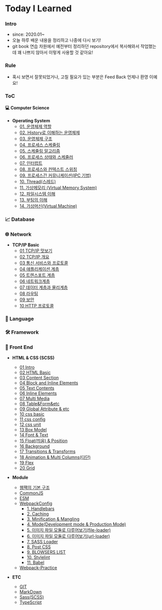 # Today I Learned

### Intro

* since: 2020.01~
* 오늘 하루 배운 내용을 정리하고 나중에 다시 보기!
* git book 연습 차원에서 예전부터 정리하던 repository에서 복사해와서  작업했는데 꽤 나쁘지 않아서 이렇게 사용할 것 같아요!

### Rule

* 혹시 보면서 잘못되었거나, 고칠 필요가 있는 부분은 Feed Back 언제나 환영 이예요! 

### ToC

#### 💻 Computer Science

* **Operating System**
  * [01. 운영체제 역할](https://github.com/minhee0327/gitbook/blob/master/computer-science/operatingsystem/01_.md)
  * [02. History로 이해하는 운영체제](https://github.com/minhee0327/gitbook/blob/master/computer-science/operatingsystem/02_-history.md)
  * [03. 운영체제 구조](https://github.com/minhee0327/gitbook/blob/master/computer-science/operatingsystem/03_.md)
  * [04. 프로세스 스케쥴링](https://github.com/minhee0327/gitbook/blob/master/computer-science/operatingsystem/04_.md)
  * [05. 스케쥴링 알고리즘](https://github.com/minhee0327/gitbook/blob/master/computer-science/operatingsystem/05_.md)
  * [06. 프로세스 상태와 스케쥴러](https://github.com/minhee0327/gitbook/blob/master/computer-science/operatingsystem/06_.md)
  * [07. 인터럽트](https://github.com/minhee0327/gitbook/blob/master/computer-science/operatingsystem/07_.md)
  * [08. 프로세스와 컨텍스트 스위칭](https://github.com/minhee0327/gitbook/blob/master/computer-science/operatingsystem/08_.md)
  * [09. 프로세스간 커뮤니케이션\(IPC 기법\)](https://github.com/minhee0327/gitbook/blob/master/computer-science/operatingsystem/09_.md)
  * [10. Thread\(스레드\)](https://github.com/minhee0327/gitbook/blob/master/computer-science/operatingsystem/10_thread.md)
  * [11. 가상메모리 \(Virtual Memory System\)](https://github.com/minhee0327/gitbook/blob/master/computer-science/operatingsystem/11_.md)
  * [12. 파일시스템 이해](https://github.com/minhee0327/gitbook/blob/master/computer-science/operatingsystem/12_.md)
  * [13. 부팅의 이해](https://github.com/minhee0327/gitbook/blob/master/computer-science/operatingsystem/13_.md)
  * [14. 가상머신\(Virtual Machine\)](https://github.com/minhee0327/gitbook/blob/master/computer-science/operatingsystem/14_.md)

### 📈 Database

### 🌐 Network

* **TCP/IP Basic**
  * [01 TCP/IP 맛보기](https://github.com/minhee0327/gitbook/blob/master/network/tcp-and-ip-basic/01_.md)
  * [02 TCP/IP 개요](https://github.com/minhee0327/gitbook/blob/master/network/tcp-and-ip-basic/02_tcp_ip.md)
  * [03 통신 서비스와 프로토콜](https://github.com/minhee0327/gitbook/blob/master/network/tcp-and-ip-basic/03_.md)
  * [04 애플리케이션 계층](https://github.com/minhee0327/gitbook/blob/master/network/tcp-and-ip-basic/04_.md)
  * [05 트렌스포트 계층](https://github.com/minhee0327/gitbook/blob/master/network/tcp-and-ip-basic/05_.md)
  * [06 네트워크계층](https://github.com/minhee0327/gitbook/blob/master/network/tcp-and-ip-basic/06_.md)
  * [07 데이터 계층과 물리계층](https://github.com/minhee0327/gitbook/blob/master/network/tcp-and-ip-basic/07_.md)
  * [08 라우팅](https://github.com/minhee0327/gitbook/blob/master/network/tcp-and-ip-basic/08_.md)
  * [09 보안](https://github.com/minhee0327/gitbook/blob/master/network/tcp-and-ip-basic/09_.md)
  * [10 HTTP 프로토콜](https://github.com/minhee0327/gitbook/blob/master/network/tcp-and-ip-basic/10_http.md)

### 🏴 Language

### 🛠️ Framework

### 🐥 Front End

* **HTML & CSS \(SCSS\)**
  * [01 Intro](https://github.com/minhee0327/gitbook/blob/master/frontend/html-and-css/01_intro.md)
  * [02 HTML Basic](https://github.com/minhee0327/gitbook/blob/master/frontend/html-and-css/02_basic.md)
  * [03 Content Section](https://github.com/minhee0327/gitbook/blob/master/frontend/html-and-css/03_content-sectioning.md)
  * [04 Block and Inline Elements](https://github.com/minhee0327/gitbook/blob/master/frontend/html-and-css/04_block-and-inline-elements.md)
  * [05 Text Contents](https://github.com/minhee0327/gitbook/blob/master/frontend/html-and-css/05_text-contents.md)
  * [06 Inline Elements](https://github.com/minhee0327/gitbook/blob/master/frontend/html-and-css/06_inline-elements.md)
  * [07 Multi Media](https://github.com/minhee0327/gitbook/blob/master/frontend/html-and-css/07_multimedia.md)
  * [08 Table&Form&etc](https://github.com/minhee0327/gitbook/blob/master/frontend/html-and-css/08_table-and-form-and-etc.md)
  * [09 Global Attribute & etc](https://github.com/minhee0327/gitbook/blob/master/frontend/html-and-css/09_global-attribute-and-etc.md)
  * [10 css basic](https://github.com/minhee0327/gitbook/blob/master/frontend/html-and-css/10_css-basic.md)
  * [11 css config](https://github.com/minhee0327/gitbook/blob/master/frontend/html-and-css/11_css-config.md)
  * [12 css unit](https://github.com/minhee0327/gitbook/blob/master/frontend/html-and-css/12_css-unit.md)
  * [13 Box Model](https://github.com/minhee0327/gitbook/blob/master/frontend/html-and-css/13_boxmodel.md)
  * [14 Font & Text](https://github.com/minhee0327/gitbook/blob/master/frontend/html-and-css/14_font-and-text.md)
  * [15 Float\(띄움\) & Position](https://github.com/minhee0327/gitbook/blob/master/frontend/html-and-css/15_float-and-position.md)
  * [16 Background](https://github.com/minhee0327/gitbook/blob/master/frontend/html-and-css/16_background.md)
  * [17 Transitions & Transforms](https://github.com/minhee0327/gitbook/blob/master/frontend/html-and-css/17_transition-and-transforms.md)
  * [18 Animation & Multi Columns\(다단\)](https://github.com/minhee0327/gitbook/blob/master/frontend/html-and-css/18_animation.md)
  * [19 Flex](https://github.com/minhee0327/gitbook/blob/master/frontend/html-and-css/19_flex.md)
  * [20 Grid](https://github.com/minhee0327/gitbook/blob/master/frontend/html-and-css/19_grid.md)



* **Module**
  * [웹팩의 기본 구조](https://github.com/minhee0327/gitbook/blob/master/frontend/module/webpack-basicstructure.md)
  * [CommonJS](https://github.com/minhee0327/gitbook/blob/master/frontend/module/commonjs.md)
  * [ESM](https://github.com/minhee0327/gitbook/blob/master/frontend/module/esm.md)
  * [WebpackConfig](https://github.com/minhee0327/gitbook/blob/master/frontend/module/webpackconfig/README.md)
    * [1. Handlebars](https://github.com/minhee0327/gitbook/blob/master/frontend/module/webpackconfig/01_handlebars.md)
    * [2. Caching](https://github.com/minhee0327/gitbook/blob/master/frontend/module/webpackconfig/02_caching.md)
    * [3. Minification & Mangling](https://github.com/minhee0327/gitbook/blob/master/frontend/module/webpackconfig/03_minification-and-mangling.md)
    * [4. Mode\(Development mode & Production Mode\)](https://github.com/minhee0327/gitbook/blob/master/frontend/module/webpackconfig/04_mode.md)
    * [5. 이미지 파일 모듈로 다루어보기\(file-loader\)](https://github.com/minhee0327/gitbook/blob/master/frontend/module/webpackconfig/05_file-loader.md)
    * [6. 이미지 파일 모듈로 다루어보기\(url-loader\)](https://github.com/minhee0327/gitbook/blob/master/frontend/module/webpackconfig/06_url-loader.md)
    * [7. SASS Loader](https://github.com/minhee0327/gitbook/blob/master/frontend/module/webpackconfig/07_sass-loader.md)
    * [8. Post CSS](https://github.com/minhee0327/gitbook/blob/master/frontend/module/webpackconfig/08_post-css.md)
    * [9. BLOWSERS LIST](https://github.com/minhee0327/gitbook/blob/master/frontend/module/webpackconfig/09_blowsers-list.md)
    * [10. Stylelint](https://github.com/minhee0327/gitbook/blob/master/frontend/module/webpackconfig/10_stylelint.md)
    * [11. Babel](https://github.com/minhee0327/gitbook/blob/master/frontend/module/webpackconfig/11_babel.md)
  * [Webpack-Practice](https://github.com/minhee0327/gitbook/blob/master/frontend/module/webpack-loader-and-plugin.md)
* **ETC**
  * [GIT](https://github.com/minhee0327/gitbook/blob/master/etc/git.md)
  * [MarkDown](https://github.com/minhee0327/gitbook/blob/master/etc/mark-down.md)
  * [Sass\(SCSS\)](https://github.com/minhee0327/gitbook/blob/master/frontend/scss.md)
  * [TypeScript](https://github.com/minhee0327/gitbook/blob/master/frontend/typescript.md)



